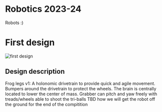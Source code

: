 # Robotics 2023-24

Robots :)

# First design

![first design](https://allliver.github.io/Robotics-23-24/images/robotDesign.png)
## Design description
Frog legs v1: A holonomic drivetrain to provide quick and agile movement. Bumpers around the drivetrain to protect the wheels. The brain is centrally located to lower the center of mass. Grabber can pitch and yaw freely with treads/wheels able to shoot the tri-balls TBD how we will get the robot off the ground for the end of the compitition 
